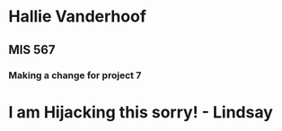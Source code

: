 # Hallie Vanderhoof
## MIS 567
### Making a change for project 7
# I am Hijacking this sorry! - Lindsay

